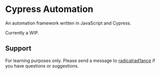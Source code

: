 # Cypress Automation
An automation framework written in JavaScript and Cypress.

Currently a WIP.

## Support
For learning purposes only. Please send a message to [radicalrad1ance](https://github.com/radicalrad1ance/) if you have questions or suggestions.
